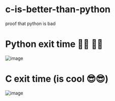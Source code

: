 # c-is-better-than-python
proof that python is bad

# Python exit time 🏳️‍🌈 🏳️‍🌈
![image](https://github.com/ayd1ndemirci/c-is-better-than-python/assets/128159204/69798445-dd9f-469f-91c3-62cad643c34f)



# C exit time (is cool 😎😎)
![image](https://github.com/ayd1ndemirci/c-is-better-than-python/assets/128159204/b21d9541-89a8-4b03-9b1b-d449d6fd1b9c)
